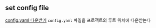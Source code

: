 ## set config file

[config.yaml 다운받기](https://cnu365.sharepoint.com/sites/msteams_32b07f/Shared%20Documents/General/%EC%A1%B8%EC%97%85%ED%94%84%EB%A1%9C%EC%A0%9D%ED%8A%B8/config.yaml)
`config.yaml` 파일을 프로젝트의 루트 위치에 다운받는다 
